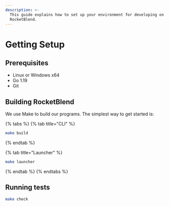 ```yaml
---
description: >-
  This guide explains how to set up your environment for developing on
  RocketBlend.
---
```


# Getting Setup

## Prerequisites <a href="#prerequisites" id="prerequisites"></a>

* Linux or Windows x64
* Go 1.19
* Git

## Building RocketBlend <a href="#building-helm" id="building-helm"></a>

We use Make to build our programs. The simplest way to get started is:

{% tabs %}
{% tab title="CLI" %}
```bash
make build
```
{% endtab %}

{% tab title="Launcher" %}
```bash
make launcher
```
{% endtab %}
{% endtabs %}

## Running tests <a href="#running-tests" id="running-tests"></a>

```bash
make check
```

